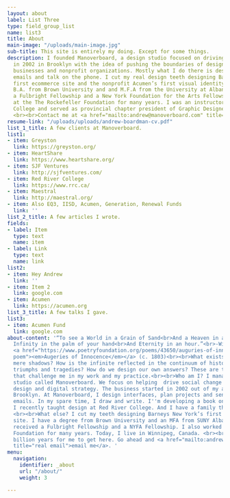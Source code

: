 ```yaml
---
layout: about
label: List Three
type: field_group_list
name: list3
title: About
main-image: "/uploads/main-image.jpg"
sub-title: This site is entirely my doing. Except for some things.
description: I founded Manoverboard, a design studio focused on driving social change,
  in 2002 in Brooklyn with the idea of pushing the boundaries of design for innovative
  businesses and nonprofit organizations. Mostly what I do there is design and send
  emails and talk on the phone. I cut my real design teeth designing Barneys New York’s
  first ecommerce site and the nonprofit Acumen’s first visual identity. I hold a
  B.A. from Brown University and and M.F.A from the University at Albany SUNY. I received
  a Fulbright Fellowship and a New York Foundation for the Arts Fellowship. I worked
  at the The Rockefeller Foundation for many years. I was an instructor at Red River
  College and served as provincial chapter president of Graphic Designers of Canada.
  <br><br>Contact me at <a href="mailto:andrew@manoverboard.com" title="">andrew@manoverboard.com</a>
resume-link: "/uploads/uploads/andrew-boardman-cv.pdf"
list_1_title: A few clients at Manoverboard.
list1:
- item: Greyston
  link: https://greyston.org/
- item: HeartShare
  link: https://www.heartshare.org/
- item: SJF Ventures
  link: http://sjfventures.com/
- item: Red River College
  link: https://www.rrc.ca/
- item: Maestral
  link: http://maestral.org/
- item: Also EQ3, IISD, Acumen, Generation, Renewal Funds
  link: ''
list_2_title: A few articles I wrote.
fields:
- label: Item
  type: text
  name: item
- label: Link
  type: text
  name: link
list2:
- item: Hey Andrew
  link: ''
- item: Item 2
  link: google.com
- item: Acumen
  link: https://acumen.org
list_3_title: A few talks I gave.
list3:
- item: Acumen Fund
  link: google.com
about-content: '“To see a World in a Grain of Sand<br>And a Heaven in a Wild Flower,<br>Hold
  Infinity in the palm of your hand<br>And Eternity in an hour.”<br>-William Blake,
  <a href="https://www.poetryfoundation.org/poems/43650/auguries-of-innocence" title="full
  poem"><em>Augeries of Innocence</em></a> (c. 1803)<br><br>What exists beyond our
  mere shadows? How is the infinite reflected in the continuum of history''s unfolding
  triumphs and tragedies? How do we design our own answers? These are the questions
  that challenge me in my work and my practice.<br><br>Who am I? I manage a design
  studio called Manoverboard. We focus on helping  drive social change through human-centered
  design and digital strategy. The business started in 2002 out of my apartment in
  Brooklyn. At Manoverboard, I design interfaces, plan projects and send a lot of
  emails. In my spare time, I draw and write. I''m developing a book on design responsibility.
  I recently taught design at Red River College. And I have a family that I adore.
  <br><br>What else? I cut my teeth designing Barneys New York’s first e-commerce
  site. I have a degree from Brown University and an MFA from SUNY Albany. I also
  received a Fulbright Fellowship and a NYFA Fellowship. I also worked at The Rockefeller
  Foundation for many years. Today, I live in Winnipeg, Canada. <br><br>It took 13.8
  billion years for me to get here. Go ahead and <a href="mailto:andrew@manoverboard.com"
  title="real email">email me</a>. '
menu:
  navigation:
    identifier: _about
    url: "/about/"
    weight: 3

---
```

